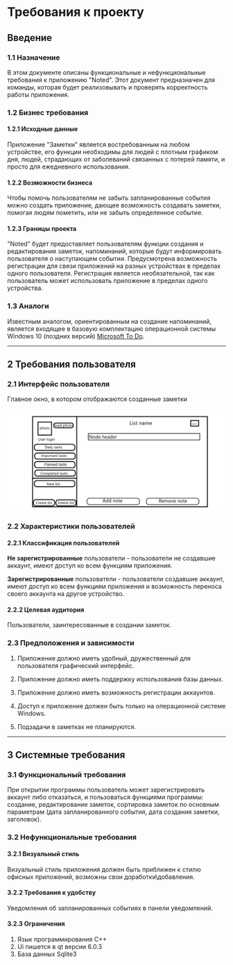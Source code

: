 # Требования к проекту

## Введение

### 1.1 Назначение

В этом документе описаны функциональные и нефункциональные требования к приложению "Noted". Этот документ предназначен для команды, которая будет реализовывать и проверять корректность работы приложения.

### 1.2 Бизнес требования

#### 1.2.1 Исходные данные

Приложение "Заметки" является востребованным на любом устройстве, его функции необходимы для людей с плотным графиком дня, людей, страдающих от заболеваний связанных с потерей памяти, и просто для ежедневного использования.

#### 1.2.2 Возможности бизнеса

Чтобы помочь пользователям не забыть запланированные события можно создать приложение, дающее возможность создавать заметки, помогая людям пометить, или не забыть определенное событие.

#### 1.2.3 Границы проекта

"Noted" будет предоставляет пользователям функции создания и редактирования заметок, напоминаний, которые будут информировать пользователя о наступающем событии. Предусмотрена возможность регистрации для связи приложений на разных устройствах в пределах одного пользователя. Регистрация является необязательной, так как пользователь может использовать приложение в пределах одного устройства.

### 1.3 Аналоги

Известным аналогом, ориентированным на создание напоминаний, является входящее в базовую комплектацию операционной системы Windows 10 (поздних версий) [Microsoft To Do](https://todo.microsoft.com/tasks/).

---

## 2 Требования пользователя

### 2.1 Интерфейс пользователя

Главное окно, в котором отображаются созданные заметки

![Окно приложения](mockup.png)

### 2.2 Характеристики пользователей

#### 2.2.1 Классификация пользователей

**Не зарегистрированные** пользователи - пользователи не создавшие аккаунт, имеют доступ ко всем функциям приложения.    

**Зарегистрированные** пользователи - пользователи создавшие аккаунт, имеют доступ ко всем функциям приложения и возможность переноса своего аккаунта на другое устройство.

#### 2.2.2 Целевая аудитория

Пользователи, заинтересованные в создании заметок.

### 2.3 Предположения и зависимости

1. Приложение должно иметь удобный, дружественный для пользователя графический интерфейс.

2. Приложение должно иметь поддержку использования базы данных.

3. Приложение должно иметь возможность регистрации аккаунтов.

4. Доступ к приложение должен быть только на операционной системе Windows.

5. Подзадачи в заметках не планируются.

---

## 3 Системные требования

### 3.1 Функциональный требования

При открытии программы пользователь может зарегистрировать аккаунт либо отказаться, и пользоваться функциями программы: создание, редактирование заметок, сортировка заметок по основным параметрам (дата запланированного события, дата создания заметки, заголовок).

### 3.2 Нефункциональные требования

#### 3.2.1 Визуальный стиль

Визуальный стиль приложения должен быть приближен к стилю офисных приложений, возможны свои доработки\добавления.

#### 3.2.2 Требования к удобству

Уведомления об запланированных событиях в панели уведомлений.

#### 3.2.3 Ограничения

1. Язык программирования С++
2. Ui пишется в qt версии 6.0.3
3. База данных Sqlite3
